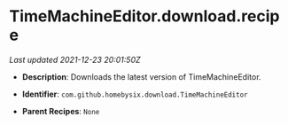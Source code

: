 # TimeMachineEditor.download.recipe

_Last updated 2021-12-23 20:01:50Z_

- **Description**: Downloads the latest version of TimeMachineEditor.

- **Identifier**: `com.github.homebysix.download.TimeMachineEditor`

- **Parent Recipes**: `None`
